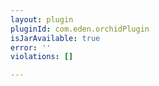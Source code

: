 ```yaml
---
layout: plugin
pluginId: com.eden.orchidPlugin
isJarAvailable: true
error: ''
violations: []

---
```

